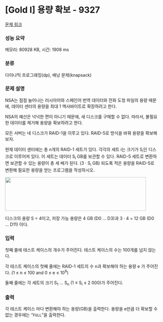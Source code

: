 # [Gold I] 용량 확보 - 9327 

[문제 링크](https://www.acmicpc.net/problem/9327) 

### 성능 요약

메모리: 80928 KB, 시간: 1908 ms

### 분류

다이나믹 프로그래밍(dp), 배낭 문제(knapsack)

### 문제 설명

<p>NSA는 점점 늘어나는 러시아어와 스페인어 번역 데이터와 전화 도청 파일의 용량 때문에, 데이터 센터의 용량을 최대 1 엑사바이트로 확장하려고 한다. </p>

<p>NSA의 예산은 넉넉한 편이 아니기 때문에, 새 디스크를 구매할 수 없다. 따라서, 불필요한 데이터를 제거해 용량을 확보하려고 한다.</p>

<p>모든 서버는 네 디스크가 RAID-1을 이루고 있다. RAID-5로 방식을 바꿔 용량을 확보해보자.</p>

<p>현재 데이터 센터에는 총 n개의 RAID-1 세트가 있다. 각각의 세트 i는 크기가 S<sub>i</sub>인 디스크로 이루어져 있다. 이 세트는 데이터 S<sub>i</sub> GB를 보관할 수 있다. RAID-5 세트로 변환하면 보관할 수 있는 용량이 총 세 배가 된다. (3 · S<sub>i</sub> GB) 되도록 적은 용량을 RAID-5로 변환해 필요한 용량을 얻는 프로그램을 작성하시오.</p>

<p><img alt="" src="https://www.acmicpc.net/upload/images/raid.png" style="height:111px; line-height:1.6em; width:463px"></p>

<p>디스크의 용량 S = 4이고, 저장 가능 용량은 4 GB (D0 ... D3)과 3 · 4 = 12 GB (D0 ... D11) 이다.</p>

### 입력 

 <p>첫째 줄에 테스트 케이스의 개수가 주어진다. 테스트 케이스의 수는 100개를 넘지 않는다.</p>

<p>각 테스트 케이스의 첫째 줄에는 RAID-1 세트의 수 n과 확보해야 하는 용량 e 가 주어진다. (1 ≤ n ≤ 100 and 0 ≤ e ≤ 10<sup>9</sup>)</p>

<p>둘째 줄에는 각 세트의 크기 S<sub>1</sub> ... S<sub>n</sub> (1 ≤ S<sub>i</sub> ≤ 2 000)가 주어진다.</p>

### 출력 

 <p>각 테스트 케이스 마다 변환해야 하는 용량(GB)을 출력한다. 용량을 e만큼 더 확보할 수 없는 경우에는 “<code>FULL</code>”을 출력한다.</p>

